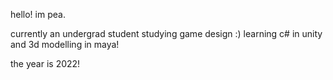 hello! im pea.

currently an undergrad student studying game design :)
learning c# in unity and 3d modelling in maya!

the year is 2022!
